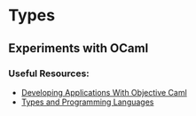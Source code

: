 # Types

## Experiments with OCaml

### Useful Resources:

- [Developing Applications With Objective Caml](http://shamil.free.fr/comp/ocaml/html/index.html)
- [Types and Programming Languages](https://www.cis.upenn.edu/~bcpierce/tapl/)
